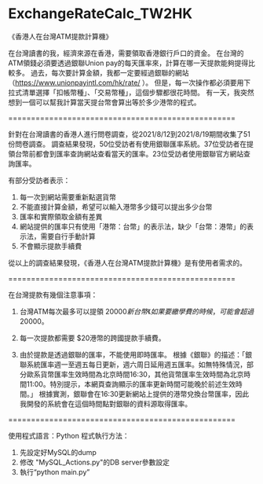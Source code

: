 # ExchangeRateCalc_TW2HK
《香港人在台灣ATM提款計算機》

在台灣讀書的我，經濟來源在香港，需要領取香港銀行戶口的資金。 
在台灣的ATM領錢必須要透過銀聯Union pay的每天匯率來，計算在哪一天提款能夠提得比較多。 
過去，每次要計算金額，我都一定要經過銀聯的網站（https://www.unionpayintl.com/hk/rate/ ）。 
但是，每一次操作都必須要用下拉式清單選擇「扣帳幣種」、「交易幣種」，這個步驟都很花時間。 
有一天，我突然想到一個可以幫我計算當天提台幣會算出等於多少港幣的程式。

==================================================

針對在台灣讀書的香港人進行問卷調查，從2021/8/12到2021/8/19期間收集了51份問卷調查。
調查結果發現，50位受訪者有使用銀聯匯率系統。37位受訪者在提領台幣前都會到匯率查詢網站查看當天的匯率。23位受訪者使用銀聯官方網站查詢匯率。

有部分受訪者表示：
1. 每一次到網站需要重新點選貨幣
2. 不能直接計算金額，希望可以輸入港幣多少錢可以提出多少台幣   
3. 匯率和實際領取金額有差異
4. 網站提供的匯率只有使用「港幣：台幣」的表示法，缺少「台幣：港幣」的表示法，需要自行手動計算
5. 不會顯示提款手續費

從以上的調查結果發現，《香港人在台灣ATM提款計算機》是有使用者需求的。

==================================================

在台灣提款有幾個注意事項：

1. 台灣ATM每次最多可以提領 $20000新台幣《如果要繳學費的時候，可能會超過$20000。

2. 每一次提款都需要 $20港幣的跨國提款手續費。

3. 由於提款是透過銀聯的匯率，不能使用即時匯率。
根據《銀聯》的描述：「銀聯系統匯率週一至週五每日更新，週六周日延用週五匯率。如無特殊情況，部分歐系貨幣匯率生效時間為北京時間16:30，其他貨幣匯率生效時間為北京時間11:00。特別提示，本網頁查詢顯示的匯率更新時間可能晚於前述生效時間。」
根據實測，銀聯會在16:30更新網站上提供的港幣兌換台幣匯率，因此我開發的系統會在這個時間點對銀聯的資料源取得匯率。

==================================================

使用程式語言：Python
程式執行方法：
1. 先設定好MySQL的dump
2. 修改 "MySQL_Actions.py"的DB server參數設定
3. 執行“python main.py”
